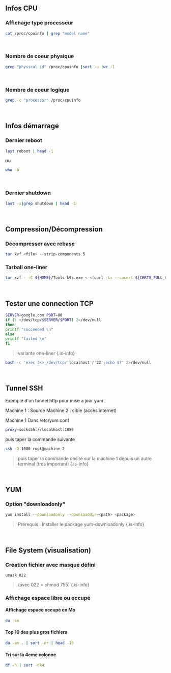 
## Infos CPU
### Affichage type processeur 
```bash
cat /proc/cpuinfo | grep "model name"
```
&nbsp;
### Nombre de coeur physique
```bash
grep "physical id" /proc/cpuinfo |sort -u |wc -l
```
&nbsp;
### Nombre de coeur logique
```bash
grep -c "processor" /proc/cpuinfo
```

&nbsp;
## Infos démarrage
### Dernier reboot
```bash
last reboot | head -1
```
ou
```bash
who -b
```
&nbsp;
### Dernier shutdown
```bash
last -x|grep shutdown | head -1
```

&nbsp;
## Compression/Décompression
### Décompresser avec rebase
```bash
tar xvf <file> --strip-components 5
```

### Tarball one-liner
```bash
tar xzf - -C ${HOME}/Tools k9s.exe < <(curl -Ls --cacert ${CERTS_FULL_CA_BUNDLE} ${K9S_URL})
```

&nbsp;
## Tester une connection TCP
```bash
SERVER=google.com PORT=80 
if (: </dev/tcp/$SERVER/$PORT) 2>/dev/null
then
printf "succeeded \n"
else
printf "failed \n"
fi
```

> variante one-liner
{.is-info}


```bash
bash -c 'exec 3<> /dev/tcp/'localhost'/'22';echo $?' 2>/dev/null
```
&nbsp;

## Tunnel SSH
Exemple d'un tunnel http pour mise a jour yum

Machine 1 : Source
Machine 2 : cible (accès internet)

Machine 1
Dans /etc/yum.conf
```bash
proxy=socks5h://localhost:1080
```
puis taper la commande suivante
```bash
ssh -D 1080 root@machine 2
```
> puis taper la commande désiré sur la machine 1 depuis un autre terminal (très important)
{.is-info}

&nbsp;

## YUM
### Option "downloadonly"
```bash
yum install --downloadonly --downloaddir=<path> <package>
```

> Prérequis : Installer le package yum-downloadonly
{.is-info}

&nbsp;

## File System (visualisation)
### Création fichier avec masque défini
```
umask 022
```
> (avec 022 = chmod 755)
{.is-info}


### Affichage espace libre ou occupé
#### Affichage espace occupé en Mo
```bash
du -sm
```

#### Top 10 des plus gros fichiers
```bash
du -am . | sort -nr | head -10
```

#### Tri sur la 4eme colonne
```bash
df -h | sort -nk4
```
